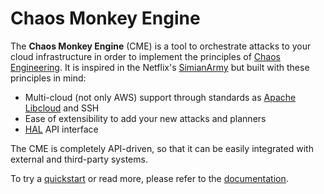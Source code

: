 # Chaos Monkey Engine

The **Chaos Monkey Engine** (CME) is a tool to orchestrate attacks to your cloud infrastructure in order to implement the principles of [Chaos Engineering](http://principlesofchaos.org). It is inspired in the Netflix's [SimianArmy](https://github.com/Netflix/SimianArmy) but built with these principles in mind:

- Multi-cloud (not only AWS) support through standards as [Apache Libcloud](https://libcloud.apache.org/) and SSH
- Ease of extensibility to add your new attacks and planners
- [HAL](https://en.wikipedia.org/wiki/Hypertext_Application_Language) API interface

The CME is completely API-driven, so that it can be easily integrated with external and third-party systems.

To try a [quickstart](http://chaos-monkey-engine.readthedocs.io/quickstart.html#quickstart) or read more, please refer to the [documentation](http://chaos-monkey-engine.readthedocs.io/).

